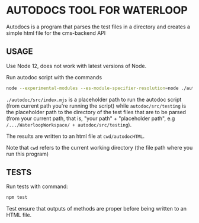 # AUTODOCS TOOL FOR WATERLOOP

Autodocs is a program that parses the test files in a directory and creates a simple html file for the cms-backend API


## USAGE

Use Node 12, does not work with latest versions of Node.

Run autodoc script with the commands 

```bash
node --experimental-modules --es-module-specifier-resolution=node ./autodoc/src/index.mjs autodoc/src/testing 
```

```./autodoc/src/index.mjs``` is a placeholder path to run the autodoc script (from current path you're running the script) while 
```autodoc/src/testing``` 
is the placeholder path to the directory of the test files that are to be parsed (from your current path, that is, "your path" + "placeholder path", e.g ```/.../WaterloopWorkspace/ + autodoc/src/testing```).

The results are written to an html file at ```cwd/autodocHTML```.

Note that ```cwd``` refers to the current working directory (the file path where you run this program)

## TESTS

Run tests with command:

```bash
npm test
```

Test ensure that outputs of methods are proper before being written to an HTML file.
